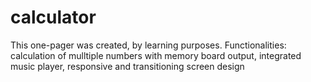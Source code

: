# calculator
This one-pager was created, by learning purposes. Functionalities: calculation of mulltiple numbers with memory board output, integrated music player, responsive and transitioning screen design
